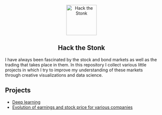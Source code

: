 <p align="center">
 <img width="100" src="https://static.thenounproject.com/png/5639-200.png" align="center" alt="Hack the Stonk" />
 <h2 align="center">Hack the Stonk</h2>
</p>

I have always been fascinated by the stock and bond markets as well as the trading that takes place in them. In this repository I collect various little projects in which I try to improve my understanding of these markets through creative visualizations and data science. 

## Projects
- [Deep learning](https://github.com/JuanDelAguila/hack-the-stonk/tree/master/Deep%20learning)
- [Evolution of earnings and stock price for various companies](https://github.com/JuanDelAguila/hack-the-stonk/tree/master/Price%20vs%20earnings)
